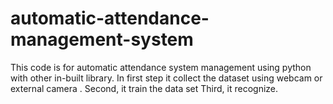 # automatic-attendance-management-system
This code is for automatic attendance system management using python with other in-built library.
In first step it collect the dataset using webcam or external camera .
Second, it train the data set
Third, it recognize.
